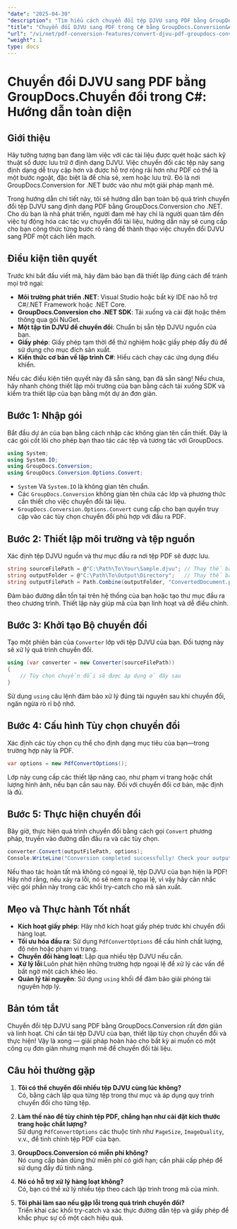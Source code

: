 ```yaml
---
"date": "2025-04-30"
"description": "Tìm hiểu cách chuyển đổi tệp DJVU sang PDF bằng GroupDocs.Conversion trong .NET. Thực hiện theo hướng dẫn từng bước này để chuyển đổi tài liệu liền mạch."
"title": "Chuyển đổi DJVU sang PDF trong C# bằng GroupDocs.Conversion&#58; Hướng dẫn từng bước"
"url": "/vi/net/pdf-conversion-features/convert-djvu-pdf-groupdocs-conversion-csharp/"
"weight": 1
type: docs
---
```

# Chuyển đổi DJVU sang PDF bằng GroupDocs.Chuyển đổi trong C#: Hướng dẫn toàn diện

## Giới thiệu
Hãy tưởng tượng bạn đang làm việc với các tài liệu được quét hoặc sách kỹ thuật số được lưu trữ ở định dạng DJVU. Việc chuyển đổi các tệp này sang định dạng dễ truy cập hơn và được hỗ trợ rộng rãi hơn như PDF có thể là một bước ngoặt, đặc biệt là để chia sẻ, xem hoặc lưu trữ. Đó là nơi GroupDocs.Conversion for .NET bước vào như một giải pháp mạnh mẽ.

Trong hướng dẫn chi tiết này, tôi sẽ hướng dẫn bạn toàn bộ quá trình chuyển đổi tệp DJVU sang định dạng PDF bằng GroupDocs.Conversion cho .NET. Cho dù bạn là nhà phát triển, người đam mê hay chỉ là người quan tâm đến việc tự động hóa các tác vụ chuyển đổi tài liệu, hướng dẫn này sẽ cung cấp cho bạn công thức từng bước rõ ràng để thành thạo việc chuyển đổi DJVU sang PDF một cách liền mạch.

## Điều kiện tiên quyết

Trước khi bắt đầu viết mã, hãy đảm bảo bạn đã thiết lập đúng cách để tránh mọi trở ngại:

- **Môi trường phát triển .NET**: Visual Studio hoặc bất kỳ IDE nào hỗ trợ C#/.NET Framework hoặc .NET Core.
- **GroupDocs.Conversion cho .NET SDK**: Tải xuống và cài đặt hoặc thêm thông qua gói NuGet.
- **Một tập tin DJVU để chuyển đổi**: Chuẩn bị sẵn tệp DJVU nguồn của bạn.
- **Giấy phép**: Giấy phép tạm thời để thử nghiệm hoặc giấy phép đầy đủ để sử dụng cho mục đích sản xuất.
- **Kiến thức cơ bản về lập trình C#**: Hiểu cách chạy các ứng dụng điều khiển.

Nếu các điều kiện tiên quyết này đã sẵn sàng, bạn đã sẵn sàng! Nếu chưa, hãy nhanh chóng thiết lập môi trường của bạn bằng cách tải xuống SDK và kiểm tra thiết lập của bạn bằng một dự án đơn giản.

## Bước 1: Nhập gói

Bắt đầu dự án của bạn bằng cách nhập các không gian tên cần thiết. Đây là các gói cốt lõi cho phép bạn thao tác các tệp và tương tác với GroupDocs.

```csharp
using System;
using System.IO;
using GroupDocs.Conversion;
using GroupDocs.Conversion.Options.Convert;
```

- `System` Và `System.IO` là không gian tên chuẩn.
- Các `GroupDocs.Conversion` không gian tên chứa các lớp và phương thức cần thiết cho việc chuyển đổi tài liệu.
- `GroupDocs.Conversion.Options.Convert` cung cấp cho bạn quyền truy cập vào các tùy chọn chuyển đổi phù hợp với đầu ra PDF.

## Bước 2: Thiết lập môi trường và tệp nguồn

Xác định tệp DJVU nguồn và thư mục đầu ra nơi tệp PDF sẽ được lưu.

```csharp
string sourceFilePath = @"C:\Path\To\Your\Sample.djvu"; // Thay thế bằng đường dẫn tệp DJVU của bạn
string outputFolder = @"C:\Path\To\Output\Directory";   // Thay thế bằng thư mục đầu ra mong muốn của bạn
string outputFilePath = Path.Combine(outputFolder, "ConvertedDocument.pdf");
```

Đảm bảo đường dẫn tồn tại trên hệ thống của bạn hoặc tạo thư mục đầu ra theo chương trình. Thiết lập này giúp mã của bạn linh hoạt và dễ điều chỉnh.

## Bước 3: Khởi tạo Bộ chuyển đổi

Tạo một phiên bản của `Converter` lớp với tệp DJVU của bạn. Đối tượng này sẽ xử lý quá trình chuyển đổi.

```csharp
using (var converter = new Converter(sourceFilePath))
{
    // Tùy chọn chuyển đổi sẽ được áp dụng ở đây sau
}
```

Sử dụng `using` câu lệnh đảm bảo xử lý đúng tài nguyên sau khi chuyển đổi, ngăn ngừa rò rỉ bộ nhớ.

## Bước 4: Cấu hình Tùy chọn chuyển đổi

Xác định các tùy chọn cụ thể cho định dạng mục tiêu của bạn—trong trường hợp này là PDF.

```csharp
var options = new PdfConvertOptions();
```

Lớp này cung cấp các thiết lập nâng cao, như phạm vi trang hoặc chất lượng hình ảnh, nếu bạn cần sau này. Đối với chuyển đổi cơ bản, mặc định là đủ.

## Bước 5: Thực hiện chuyển đổi

Bây giờ, thực hiện quá trình chuyển đổi bằng cách gọi `Convert` phương pháp, truyền vào đường dẫn đầu ra và các tùy chọn.

```csharp
converter.Convert(outputFilePath, options);
Console.WriteLine("Conversion completed successfully! Check your output folder.");
```

Nếu thao tác hoàn tất mà không có ngoại lệ, tệp DJVU của bạn hiện là PDF! Hãy nhớ rằng, nếu xảy ra lỗi, nó sẽ ném ra ngoại lệ, vì vậy hãy cân nhắc việc gói phần này trong các khối try-catch cho mã sản xuất.

## Mẹo và Thực hành Tốt nhất

- **Kích hoạt giấy phép**: Hãy nhớ kích hoạt giấy phép trước khi chuyển đổi hàng loạt.
- **Tối ưu hóa đầu ra**: Sử dụng `PdfConvertOptions` để cấu hình chất lượng, độ nén hoặc phạm vi trang.
- **Chuyển đổi hàng loạt**: Lặp qua nhiều tệp DJVU nếu cần.
- **Xử lý lỗi**:Luôn phát hiện những trường hợp ngoại lệ để xử lý các vấn đề bất ngờ một cách khéo léo.
- **Quản lý tài nguyên**: Sử dụng `using` khối để đảm bảo giải phóng tài nguyên hợp lý.

## Bản tóm tắt

Chuyển đổi tệp DJVU sang PDF bằng GroupDocs.Conversion rất đơn giản và linh hoạt. Chỉ cần tải tệp DJVU của bạn, thiết lập tùy chọn chuyển đổi và thực hiện! Vậy là xong — giải pháp hoàn hảo cho bất kỳ ai muốn có một công cụ đơn giản nhưng mạnh mẽ để chuyển đổi tài liệu.

## Câu hỏi thường gặp

1. **Tôi có thể chuyển đổi nhiều tệp DJVU cùng lúc không?**  
Có, bằng cách lặp qua từng tệp trong thư mục và áp dụng quy trình chuyển đổi cho từng tệp.

2. **Làm thế nào để tùy chỉnh tệp PDF, chẳng hạn như cài đặt kích thước trang hoặc chất lượng?**  
Sử dụng `PdfConvertOptions` các thuộc tính như `PageSize`, `ImageQuality`, v.v., để tinh chỉnh tệp PDF của bạn.

3. **GroupDocs.Conversion có miễn phí không?**  
Nó cung cấp bản dùng thử miễn phí có giới hạn; cần phải cấp phép để sử dụng đầy đủ tính năng.

4. **Nó có hỗ trợ xử lý hàng loạt không?**  
Có, bạn có thể xử lý nhiều tệp theo cách lập trình trong mã của mình.

5. **Tôi phải làm sao nếu gặp lỗi trong quá trình chuyển đổi?**  
Triển khai các khối try-catch và xác thực đường dẫn tệp và giấy phép để khắc phục sự cố một cách hiệu quả.